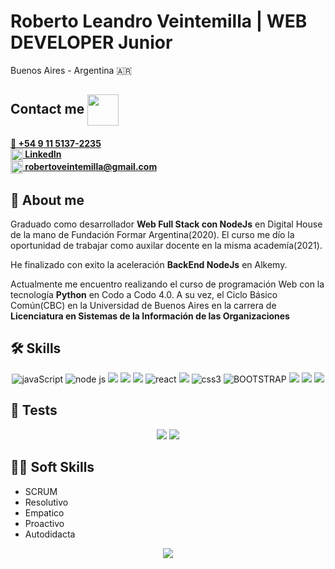 # Roberto Leandro Veintemilla | WEB DEVELOPER Junior
<span>Buenos Aires - Argentina 🇦🇷</span> 

## Contact me <img align="center" src="https://github.com/TheDudeThatCode/TheDudeThatCode/blob/master/Assets/Handshake.gif?raw=true" width="50">
<h4>
<a href="https://api.whatsapp.com/send?phone=541151372235">📱 +54 9 11 5137-2235</a></br>
  <a href="https://www.linkedin.com/in/roberto-leandro-veintemilla-429a888a/"><img align="center" src="https://raw.githubusercontent.com/TheDudeThatCode/TheDudeThatCode/6bd69ddcf3118726abbcf0aa0e0c5b6e712886b4/Assets/Linkedin.svg" width="20"> LinkedIn</a><br>
  <a href="mailto:robertoveintemilla@gmail.com"><img align="center" src="https://raw.githubusercontent.com/TheDudeThatCode/TheDudeThatCode/6bd69ddcf3118726abbcf0aa0e0c5b6e712886b4/Assets/Gmail.svg" width="20"> robertoveintemilla@gmail.com</a>
</h4>

## 🚀 About me

<p>
  Graduado como desarrollador <strong>Web Full Stack con NodeJs</strong> en Digital House de la mano de Fundación Formar Argentina(2020). El curso me dío la oportunidad de trabajar como auxilar docente en la misma academía(2021).

  He finalizado con exito la aceleración <strong>BackEnd NodeJs</strong> en Alkemy.

  Actualmente me encuentro realizando el curso de programación Web con la tecnología <strong>Python</strong> en Codo a Codo 4.0. A su vez, el Ciclo Básico Común(CBC) en la Universidad de Buenos Aires en la carrera de <strong>Licenciatura en Sistemas de la Información de las Organizaciones</strong>
</p>

## 🛠️ Skills
<p align="center"> 
  <!–– JAVASCRIPT ––>
  <img src="https://img.shields.io/badge/JavaScript-323330?style=for-the-badge&logo=javascript&logoColor=F7DF1E" alt="javaScript"/>
  <!–– NODE JS ––>
  <img src="https://img.shields.io/badge/Node.js-339933?style=for-the-badge&logo=nodedotjs&logoColor=white" alt="node js"/>
  <!-- EXPRESS -->
  <img src= "https://img.shields.io/badge/Express.js-000000?style=for-the-badge&logo=express&logoColor=white" />
  <!-- MYSQL -->
  <img src= "https://img.shields.io/badge/MySQL-005C84?style=for-the-badge&logo=mysql&logoColor=white" />
  <!-- PostgreSQL -->
  <img src="https://img.shields.io/badge/PostgreSQL-316192?style=for-the-badge&logo=postgresql&logoColor=white">
  <!–– REACT ––>
  <img src="https://img.shields.io/badge/React-20232A?style=for-the-badge&logo=react&logoColor=61DAFB" alt="react"/> 
  <!-- HTML -->
  <img src= "https://img.shields.io/badge/HTML5-E34F26?style=for-the-badge&logo=html5&logoColor=white" />
  <!–– CSS ––>
  <img src="https://img.shields.io/badge/CSS3-1572B6?style=for-the-badge&logo=css3&logoColor=white" alt="css3"/>
  <!–– BOOTSTRAP ––>
  <img src="https://img.shields.io/badge/Bootstrap-563D7C?style=for-the-badge&logo=bootstrap&logoColor=white" alt="BOOTSTRAP"/>
  <img src="https://img.shields.io/badge/sequelize-323330?style=for-the-badge&logo=sequelize&logoColor=white">
  <img src="https://img.shields.io/badge/GIT-E44C30?style=for-the-badge&logo=git&logoColor=white"/>
  <img src="https://img.shields.io/badge/GitHub-100000?style=for-the-badge&logo=github&logoColor=white">

</p>


## 🔔 Tests
<p align="center">
  <img src="https://img.shields.io/badge/mocha.js-323330?style=for-the-badge&logo=mocha&logoColor=Brown"/>
  <img src="https://img.shields.io/badge/chai.js-323330?style=for-the-badge&logo=chai&logoColor=red"/>


## 👯‍♀️ Soft Skills

- SCRUM
- Resolutivo
- Empatico
- Proactivo
- Autodidacta

<div align="center">
  <img align="center" src="https://github-readme-stats.vercel.app/api/top-langs/?username=robertlean&theme=blue-green">
<!-- 
**Robertlean/robertlean** is a ✨ _special_ ✨ repository because its `README.md` (this file) appears on your GitHub profile.

Here are some ideas to get you started:

- 🔭 I’m currently working on ...
- 🌱 I’m currently learning ...
- 👯 I’m looking to collaborate on ...
- 🤔 I’m looking for help with ...
- 💬 Ask me about ...
- 📫 How to reach me: ...
- 😄 Pronouns: ...
- ⚡ Fun fact: ...
 -->
